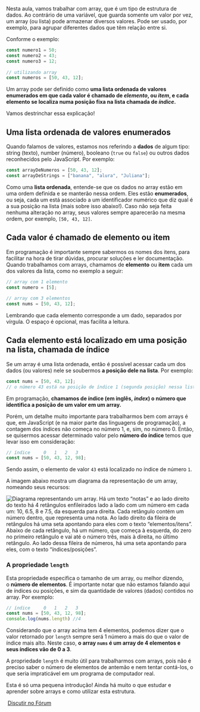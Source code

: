 Nesta aula, vamos trabalhar com array, que é um tipo de estrutura de dados. Ao contrário de uma variável, que guarda somente um valor por vez, um array (ou lista) pode armazenar diversos valores. Pode ser usado, por exemplo, para agrupar diferentes dados que têm relação entre si.

Conforme o exemplo:

```js
const numero1 = 50;
const numero2 = 43;
const numero3 = 12;
 
// utilizando array
const numeros = [50, 43, 12];
```

Um array pode ser definido como **uma lista ordenada de valores enumerados em que cada valor é chamado de _elemento_, ou _item_, e cada elemento se localiza numa posição fixa na lista chamada de _índice_.**

Vamos destrinchar essa explicação!

## Uma lista ordenada de valores enumerados

Quando falamos de valores, estamos nos referindo a **dados** de algum tipo: string (texto), number (número), booleano (`true` ou `false`) ou outros dados reconhecidos pelo JavaScript. Por exemplo:

```js
const arrayDeNumeros = [50, 43, 12];
const arrayDeStrings = ["banana", "alura", "Juliana"];
```

Como uma **lista ordenada**, entende-se que os dados no array estão em uma ordem definida e se manterão nessa ordem. Eles estão **enumerados**, ou seja, cada um está associado a um identificador numérico que diz qual é a sua posição na lista (mais sobre isso abaixo!). Caso não seja feita nenhuma alteração no array, seus valores sempre aparecerão na mesma ordem, por exemplo, `[50, 43, 12]`.

## Cada valor é chamado de elemento ou item

Em programação é importante sempre sabermos os nomes dos itens, para facilitar na hora de tirar dúvidas, procurar soluções e ler documentação. Quando trabalhamos com arrays, chamamos de **elemento** ou **item** cada um dos valores da lista, como no exemplo a seguir:

```js
// array com 1 elemento
const numero = [5];
 
// array com 3 elementos
const nums = [50, 43, 12];
```

Lembrando que cada elemento corresponde a um dado, separados por vírgula. O espaço é opcional, mas facilita a leitura.

## Cada elemento está localizado em uma posição na lista, chamada de índice

Se um array é uma lista ordenada, então é possível acessar cada um dos dados (ou valores) nele se soubermos **a posição dele na lista**. Por exemplo:

```js
const nums = [50, 43, 12];
// o número 43 está na posição de índice 1 (segunda posição) nessa lista de três números.
```

Em programação, **chamamos de índice (em inglês, _index_) o número que identifica a posição de um valor em um array.**

Porém, um detalhe muito importante para trabalharmos bem com arrays é que, em JavaScript (e na maior parte das linguagens de programação), a contagem dos índices não começa no número 1, e, sim, no número 0. Então, se quisermos acessar determinado valor pelo **número do índice** temos que levar isso em consideração:

```js
// índice     0   1   2   3
const nums = [50, 43, 12, 98];
```

Sendo assim, o elemento de valor `43` está localizado no índice de número `1`.

A imagem abaixo mostra um diagrama da representação de um array, nomeando seus recursos:

![Diagrama representando um array. Há um texto “notas” e ao lado direito do texto há 4 retângulos enfileirados lado a lado com um número em cada um: 10, 6.5, 8 e 7.5, da esquerda para direita. Cada retângulo contém um número dentro, que representa uma nota. Ao lado direito da fileira de retângulos há uma seta apontando para eles com o texto “elementos/itens”. Abaixo de cada retângulo, há um número, que começa à esquerda, do zero no primeiro retângulo e vai até o número três, mais à direita, no último retângulo. Ao lado dessa fileira de números, há uma seta apontando para eles, com o texto “índices/posições”.](https://cdn3.gnarususercontent.com.br/3530-js/img1.png)

### A propriedade `length`

Esta propriedade especifica o tamanho de um array, ou melhor dizendo, o **número de elementos**. É importante notar que não estamos falando aqui de índices ou posições, e sim da quantidade de valores (dados) contidos no array. Por exemplo:

```js
// índice     0   1   2   3
const nums = [50, 43, 12, 98];
console.log(nums.length) //4
```

Considerando que o array acima tem 4 elementos, podemos dizer que o valor retornado por `length` sempre será 1 número a mais do que o valor de índice mais alto. Neste caso, **o array `nums` é um array de 4 elementos e seus índices vão de 0 a 3**.

A propriedade `length` é muito útil para trabalharmos com arrays, pois não é preciso saber o número de elementos de antemão e nem tentar contá-los, o que seria impraticável em um programa de computador real.

Esta é só uma pequena introdução! Ainda há muito o que estudar e aprender sobre arrays e como utilizar esta estrutura.

 [Discutir no Fórum](https://cursos.alura.com.br/forum/curso-javascript-conhecendo-arrays/exercicio-para-saber-mais-o-que-sao-arrays/148930/novo)